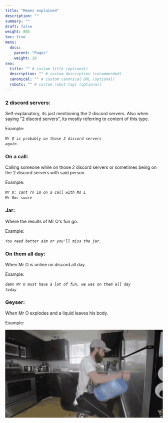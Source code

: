 ```yaml
---
title: "Memes explained"
description: ""
summary: ""
draft: false
weight: 805
toc: true
menu:
  docs:
    parent: "Pages"
    weight: 10
seo:
  title: "" # custom title (optional)
  description: "" # custom description (recommended)
  canonical: "" # custom canonical URL (optional)
  robots: "" # custom robot tags (optional)
---
```


### 2 discord servers:

Self-explanatory, its just mentioning the 2 discord servers. Also when saying "2 discord servers", its mostly referring to content of this type.

Example:

*<code>Mr O is probably on those 2 discord servers again.</code>*

### On a call:

Calling someone while on those 2 discord servers or sometimes being on the 2 discord servers with said person.

Example:

*<code>Mr O: cant rn im on a call with Ms L</code>*
<br>
*<code>Mr Om: suure</code>*


### Jar:

Where the results of Mr O's fun go.

Example:

*<code>You need better aim or you'll miss the jar.</code>*

### On them all day:

When Mr O is online on discord all day.

Example:

*<code>damn Mr O must have a lot of fun, we was on them all day today</code>*

### Geyser:

When Mr O explodes and a liquid leaves his body.

Example:

![geyser example](yes.gif)
